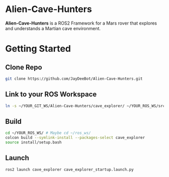 # Alien-Cave-Hunters
**Alien-Cave-Hunters** is a ROS2 Framework for a Mars rover that explores and understands a Martian cave environment.

# Getting Started

## Clone Repo
```bash
git clone https://github.com/JayDeeBot/Alien-Cave-Hunters.git
```

## Link to your ROS Workspace
```bash
ln -s ~/YOUR_GIT_WS/Alien-Cave-Hunters/cave_explorer/ ~/YOUR_ROS_WS/src/cave_explorer
```

## Build
```bash
cd ~/YOUR_ROS_WS/ # Maybe cd ~/ros_ws/
colcon build --symlink-install --packages-select cave_explorer
source install/setup.bash
```

## Launch
```bash
ros2 launch cave_explorer cave_explorer_startup.launch.py
```

